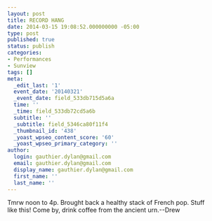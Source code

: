 ```yaml
---
layout: post
title: RECORD HANG
date: 2014-03-15 19:08:52.000000000 -05:00
type: post
published: true
status: publish
categories:
- Performances
- Sunview
tags: []
meta:
  _edit_last: '1'
  event_date: '20140321'
  _event_date: field_533db715d5a6a
  time: ''
  _time: field_533db72cd5a6b
  subtitle: ''
  _subtitle: field_5346ca80f11f4
  _thumbnail_id: '438'
  _yoast_wpseo_content_score: '60'
  _yoast_wpseo_primary_category: ''
author:
  login: gauthier.dylan@gmail.com
  email: gauthier.dylan@gmail.com
  display_name: gauthier.dylan@gmail.com
  first_name: ''
  last_name: ''
---
```

<p>Tmrw noon to 4p. Brought back a healthy stack of French pop. Stuff like this! Come by, drink coffee from the ancient urn.--Drew</p>
<p>&nbsp;</p>
